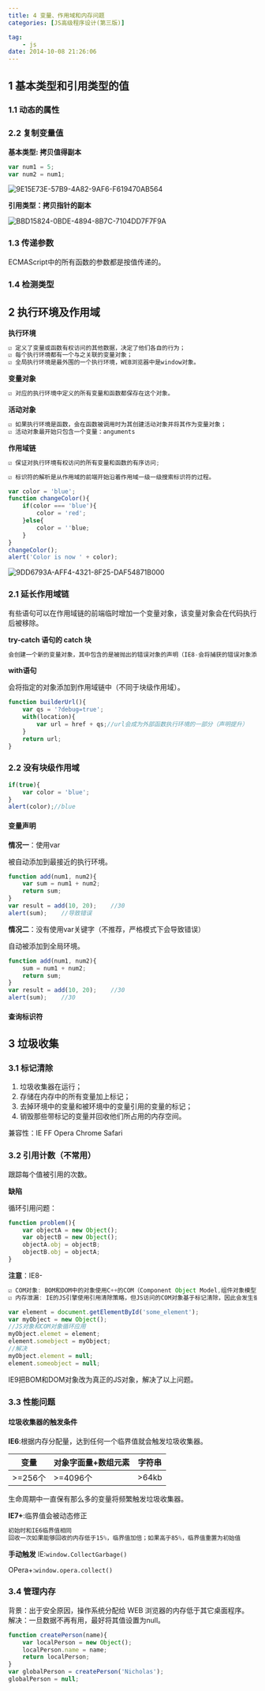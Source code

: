 ```yaml
---
title: 4 变量、作用域和内存问题
categories: [JS高级程序设计(第三版)]

tag:
    - js
date: 2014-10-08 21:26:06
---
```


## 1 基本类型和引用类型的值
### 1.1 动态的属性
### 2.2 复制变量值

**基本类型: 拷贝值得副本**

```js
var num1 = 5;
var num2 = num1;
```

![9E15E73E-57B9-4A82-9AF6-F619470AB564](http://cdn.mengqingshen.com/2017-04-08-9E15E73E-57B9-4A82-9AF6-F619470AB564.png)



**引用类型：拷贝指针的副本**

![BBD15824-0BDE-4894-8B7C-7104DD7F7F9A](http://cdn.mengqingshen.com/2017-04-08-BBD15824-0BDE-4894-8B7C-7104DD7F7F9A.png)


### 1.3 传递参数
ECMAScript中的所有函数的参数都是按值传递的。

### 1.4 检测类型
## 2 执行环境及作用域
**执行环境**

```js
☑︎ 定义了变量或函数有权访问的其他数据，决定了他们各自的行为；
☑︎ 每个执行环境都有一个与之关联的变量对象；
☑︎ 全局执行环境是最外围的一个执行环境，WEB浏览器中是window对象。
```

**变量对象**

```js
☑︎ 对应的执行环境中定义的所有变量和函数都保存在这个对象。
```

**活动对象**

```js
☑︎ 如果执行环境是函数，会在函数被调用时为其创建活动对象并将其作为变量对象；
☑︎ 活动对象最开始只包含一个变量：anguments
```

**作用域链**

```js
☑︎ 保证对执行环境有权访问的所有变量和函数的有序访问;

☑︎ 标识符的解析是从作用域的前端开始沿着作用域一级一级搜索标识符的过程。
```

```js
var color = 'blue';
function changeColor(){
    if(color === 'blue'){
        color = 'red';
    }else{
        color = ''blue;
    }
}
changeColor();
alert('Color is now ' + color);
```

![9DD6793A-AFF4-4321-8F25-DAF54871B000](http://cdn.mengqingshen.com/2017-04-08-9DD6793A-AFF4-4321-8F25-DAF54871B000.png)

### 2.1 延长作用域链

有些语句可以在作用域链的前端临时增加一个变量对象，该变量对象会在代码执行后被移除。

**try-catch 语句的 catch 块**

```js
会创建一个新的变量对象，其中包含的是被抛出的错误对象的声明（IE8-会将捕获的错误对象添加到catch所在的外部执行环境的变量对象，而不是catch语句的变量对象中。）。
```

**with语句**

会将指定的对象添加到作用域链中（不同于块级作用域）。

```js
function builderUrl(){
    var qs = '?debug=true';
    with(location){
        var url = href + qs;//url会成为外部函数执行环境的一部分（声明提升）
    }
    return url;
}
```



### 2.2 没有块级作用域

```js
if(true){
    var color = 'blue';
}
alert(color);//blue
```

#### 变量声明

**情况一**：使用var

被自动添加到最接近的执行环境。

```js
function add(num1, num2){
    var sum = num1 + num2;
    return sum;
}
var result = add(10, 20);    //30
alert(sum);    //导致错误
```

**情况二**：没有使用var关键字（不推荐，严格模式下会导致错误）

自动被添加到全局环境。

```js
function add(num1, num2){
    sum = num1 + num2;
    return sum;
}
var result = add(10, 20);    //30
alert(sum);    //30
```

#### 查询标识符

## 3 垃圾收集
### 3.1 标记清除


1. 垃圾收集器在运行；
2. 存储在内存中的所有变量加上标记；
3. 去掉环境中的变量和被环境中的变量引用的变量的标记；
4. 销毁那些带标记的变量并回收他们所占用的内存空间。

兼容性：IE  FF  Opera Chrome  Safari

### 3.2 引用计数（不常用）
跟踪每个值被引用的次数。

**缺陷**

循环引用问题：

```js
function problem(){
    var objectA = new Object();
    var objectB = new Object();
    objectA.obj = objectB;
    objectB.obj = objectA;    
}
```

**注意**：IE8-

```js
☑︎ COM对象: BOM和DOM中的对象使用C++的COM（Component Object Model,组件对象模型）对象实现。
☑︎ 内存泄漏: IE的JS引擎使用引用清除策略，但JS访问的COM对象基于标记清除，因此会发生循环引用问题
```

```js
var element = document.getElementById('some_element');
var myObject = new Object();
//JS对象和COM对象循环应用
myObject.elemet = element;
element.somebject = myObject;
//解决
myObject.element = null;
element.someobject = null;
```

IE9把BOM和DOM对象改为真正的JS对象，解决了以上问题。


### 3.3 性能问题

#### 垃圾收集器的触发条件

**IE6**:根据内存分配量，达到任何一个临界值就会触发垃圾收集器。

| 变量     | 对象字面量+数组元素 | 字符串   |
| ------ | ---------- | ----- |
| >=256个 | >=4096个    | >64kb |

生命周期中一直保有那么多的变量将频繁触发垃圾收集器。

**IE7+**:临界值会被动态修正

```js
初始时和IE6临界值相同
回收一次如果能够回收的内存低于15%，临界值加倍；如果高于85%，临界值重置为初始值
```

**手动触发**
IE:`window.CollectGarbage()`

OPera+:`window.opera.collect()`

### 3.4 管理内存
背景：出于安全原因，操作系统分配给 WEB 浏览器的内存低于其它桌面程序。
解决：一旦数据不再有用，最好将其值设置为null。

```js
function createPerson(name){
    var localPerson = new Object();
    localPerson.name = name;
    return localPerson;
}
var globalPerson = createPerson('Nicholas');
globalPerson = null;
```
